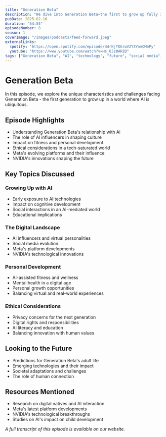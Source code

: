 ```yaml
---
title: "Generation Beta"
description: "We dive into Generation Beta—the first to grow up fully immersed in AI. From AI influencers to fitness, personal development, and the ethical dilemmas of a tech-saturated world, we explore what their future looks like."
pubDate: 2025-02-16
duration: "54:55"
episodeNumber: 8
season: 1
coverImage: "/images/podcasts/feed-forward.jpeg"
externalLinks:
  spotify: "https://open.spotify.com/episode/44rKjYOGrwV2YZYnmQMmPy"
  youtube: "https://www.youtube.com/watch?v=Hs_0Jz0AHZQ"
tags: ["Generation Beta", "AI", "technology", "future", "social media", "ethics", "Meta", "NVIDIA"]
---
```


# Generation Beta

In this episode, we explore the unique characteristics and challenges facing Generation Beta - the first generation to grow up in a world where AI is ubiquitous.

## Episode Highlights

- Understanding Generation Beta's relationship with AI
- The role of AI influencers in shaping culture
- Impact on fitness and personal development
- Ethical considerations in a tech-saturated world
- Meta's evolving platforms and their influence
- NVIDIA's innovations shaping the future

## Key Topics Discussed

### Growing Up with AI
- Early exposure to AI technologies
- Impact on cognitive development
- Social interactions in an AI-mediated world
- Educational implications

### The Digital Landscape
- AI influencers and virtual personalities
- Social media evolution
- Meta's platform developments
- NVIDIA's technological innovations

### Personal Development
- AI-assisted fitness and wellness
- Mental health in a digital age
- Personal growth opportunities
- Balancing virtual and real-world experiences

### Ethical Considerations
- Privacy concerns for the next generation
- Digital rights and responsibilities
- AI literacy and education
- Balancing innovation with human values

## Looking to the Future
- Predictions for Generation Beta's adult life
- Emerging technologies and their impact
- Societal adaptations and challenges
- The role of human connection

## Resources Mentioned

- Research on digital natives and AI interaction
- Meta's latest platform developments
- NVIDIA's technological breakthroughs
- Studies on AI's impact on child development

*A full transcript of this episode is available on our website.* 